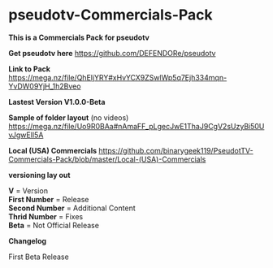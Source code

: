 
# pseudotv-Commercials-Pack
**This is a Commercials Pack for pseudotv**


**Get pseudotv here**
https://github.com/DEFENDORe/pseudotv

**Link to Pack**
https://mega.nz/file/QhEljYRY#xHvYCX9ZSwlWp5q7Ejh334mqn-YvDW09YjH_1h2Bveo

**Lastest Version V1.0.0-Beta**

**Sample of folder layout** (no videos) https://mega.nz/file/Uo9R0BAa#nAmaFF_pLgecJwE1ThaJ9CgV2sUzyBi50UvJgwElI5A

**Local (USA) Commercials**
https://github.com/binarygeek119/PseudotTV-Commercials-Pack/blob/master/Local-(USA)-Commercials


**versioning lay out**

**V** = Version<br />
**First Number** = Release<br />
**Second Number** = Additional Content<br />
**Thrid Number** = Fixes <br />
**Beta** = Not Official Release<br />

**Changelog**

First Beta Release
